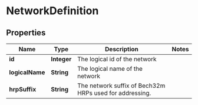 

# NetworkDefinition


## Properties

| Name | Type | Description | Notes |
|------------ | ------------- | ------------- | -------------|
|**id** | **Integer** | The logical id of the network |  |
|**logicalName** | **String** | The logical name of the network |  |
|**hrpSuffix** | **String** | The network suffix of Bech32m HRPs used for addressing. |  |



